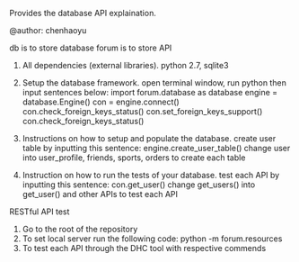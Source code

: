 Provides the database API explaination.

@author: chenhaoyu

db is to store database
forum is to store API

1. All dependencies (external libraries).
python 2.7, sqlite3

2. Setup the database framework. 
open terminal window, run python
then input sentences below:
import forum.database as database
engine = database.Engine()
con = engine.connect()
con.check_foreign_keys_status()
con.set_foreign_keys_support()
con.check_foreign_keys_status()

3. Instructions on how to setup and populate the database.
create user table by inputting this sentence:
engine.create_user_table()
change user into user_profile, friends, sports, orders to create each table

4. Instruction on how to run the tests of your database.
test each API by inputting this sentence:
con.get_user()
change get_users() into get_user() and other APIs to test each API

RESTful API test
1. Go to the root of the repository
2. To set local server run the following code:
python -m forum.resources
3. To test each API through the DHC tool with respective commends